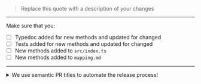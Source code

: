 > Replace this quote with a description of your changes

---

Make sure that you:

- [ ] Typedoc added for new methods and updated for changed
- [ ] Tests added for new methods and updated for changed
- [ ] New methods added to `src/index.ts`
- [ ] New methods added to `mapping.md`

---

<details><summary>We use semantic PR titles to automate the release process!</summary>

https://conventionalcommits.org

PRs should be titled following using the format: `< TYPE >(< scope >)?: description`

### Available Types:

- `feat`: new functions!
- `fix`: changes to function implementations that fix a bug where a function produces the wrong _runtime_ results.
- `type`: type-only changes (params, overloading, return types, etc...)
- `perf`: changes to function implementations that improve a functions _runtime_ performance.
- `refactor`: changes to function implementations that are neither `fix` nor `perf`
- `test`: tests-only changes (transparent to users of the function).
- `docs`: changes to the documentation of a function **or the documentation site**.
- `build`, `ci`, `style`, `chore`, and `revert`: are only relevant for the internals of the library.

For scope put the name of the function you are working on (either new or
existing).

</details>
